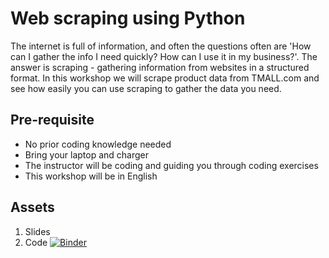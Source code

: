 # Web scraping using Python
The internet is full of information, and often the questions often are 'How can I gather the info I need quickly? How can I use it in my business?'. The answer is scraping - gathering information from websites in a structured format. In this workshop we will scrape product data from TMALL.com and see how easily you can use scraping to gather the data you need.

## Pre-requisite
- No prior coding knowledge needed
- Bring your laptop and charger
- The instructor will be coding and guiding you through coding exercises
- This workshop will be in English

## Assets
1. Slides
2. Code [![Binder](https://mybinder.org/badge_logo.svg)](https://mybinder.org/v2/gh/PIugai/tmall-scraper/master) 
